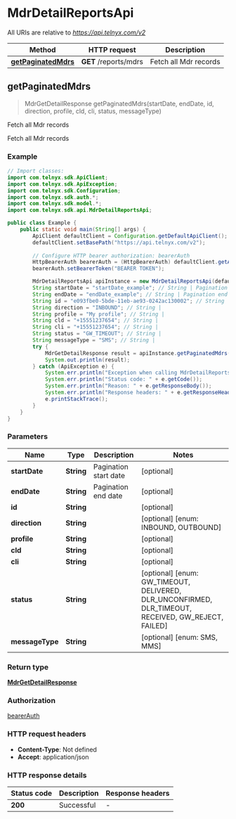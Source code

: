# MdrDetailReportsApi

All URIs are relative to *https://api.telnyx.com/v2*

Method | HTTP request | Description
------------- | ------------- | -------------
[**getPaginatedMdrs**](MdrDetailReportsApi.md#getPaginatedMdrs) | **GET** /reports/mdrs | Fetch all Mdr records



## getPaginatedMdrs

> MdrGetDetailResponse getPaginatedMdrs(startDate, endDate, id, direction, profile, cld, cli, status, messageType)

Fetch all Mdr records

Fetch all Mdr records 

### Example

```java
// Import classes:
import com.telnyx.sdk.ApiClient;
import com.telnyx.sdk.ApiException;
import com.telnyx.sdk.Configuration;
import com.telnyx.sdk.auth.*;
import com.telnyx.sdk.model.*;
import com.telnyx.sdk.api.MdrDetailReportsApi;

public class Example {
    public static void main(String[] args) {
        ApiClient defaultClient = Configuration.getDefaultApiClient();
        defaultClient.setBasePath("https://api.telnyx.com/v2");
        
        // Configure HTTP bearer authorization: bearerAuth
        HttpBearerAuth bearerAuth = (HttpBearerAuth) defaultClient.getAuthentication("bearerAuth");
        bearerAuth.setBearerToken("BEARER TOKEN");

        MdrDetailReportsApi apiInstance = new MdrDetailReportsApi(defaultClient);
        String startDate = "startDate_example"; // String | Pagination start date
        String endDate = "endDate_example"; // String | Pagination end date
        String id = "e093fbe0-5bde-11eb-ae93-0242ac130002"; // String | 
        String direction = "INBOUND"; // String | 
        String profile = "My profile"; // String | 
        String cld = "+15551237654"; // String | 
        String cli = "+15551237654"; // String | 
        String status = "GW_TIMEOUT"; // String | 
        String messageType = "SMS"; // String | 
        try {
            MdrGetDetailResponse result = apiInstance.getPaginatedMdrs(startDate, endDate, id, direction, profile, cld, cli, status, messageType);
            System.out.println(result);
        } catch (ApiException e) {
            System.err.println("Exception when calling MdrDetailReportsApi#getPaginatedMdrs");
            System.err.println("Status code: " + e.getCode());
            System.err.println("Reason: " + e.getResponseBody());
            System.err.println("Response headers: " + e.getResponseHeaders());
            e.printStackTrace();
        }
    }
}
```

### Parameters


Name | Type | Description  | Notes
------------- | ------------- | ------------- | -------------
 **startDate** | **String**| Pagination start date | [optional]
 **endDate** | **String**| Pagination end date | [optional]
 **id** | **String**|  | [optional]
 **direction** | **String**|  | [optional] [enum: INBOUND, OUTBOUND]
 **profile** | **String**|  | [optional]
 **cld** | **String**|  | [optional]
 **cli** | **String**|  | [optional]
 **status** | **String**|  | [optional] [enum: GW_TIMEOUT, DELIVERED, DLR_UNCONFIRMED, DLR_TIMEOUT, RECEIVED, GW_REJECT, FAILED]
 **messageType** | **String**|  | [optional] [enum: SMS, MMS]

### Return type

[**MdrGetDetailResponse**](MdrGetDetailResponse.md)

### Authorization

[bearerAuth](../README.md#bearerAuth)

### HTTP request headers

- **Content-Type**: Not defined
- **Accept**: application/json

### HTTP response details
| Status code | Description | Response headers |
|-------------|-------------|------------------|
| **200** | Successful |  -  |


